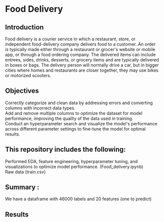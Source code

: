 # Food Delivery
## Introduction
Food delivery is a courier service in which a restaurant, store, or independent food-delivery company delivers food to a customer. 
An order is typically made either through a restaurant or grocer's website or mobile app, or through a food ordering company. 
The delivered items can include entrees, sides, drinks, desserts, or grocery items and are typically delivered in boxes or bags. 
The delivery person will normally drive a car, but in bigger cities where homes and restaurants are closer together, they may use bikes or motorized scooters.


## Objectives
Correctly categorize and clean data by addressing errors and converting columns with incorrect data types. <br>
Add and remove multiple columns to optimize the dataset for model performance, improving the quality of the data used in training. <br>
Conduct an hyperparameter search and visualize the model's performance across different parameter settings to fine-tune the model for optimal results.

## This repository includes the following:
Performed EDA, feature engineering, hyperparameter tuning, and visualizations to optimize model performance. (Food_delivery.ipynb) <br>
Raw data (train.csv) <br>
## Summary :
We have a dataframe with 46000 labels and 20 features (one to predict)

## Results



